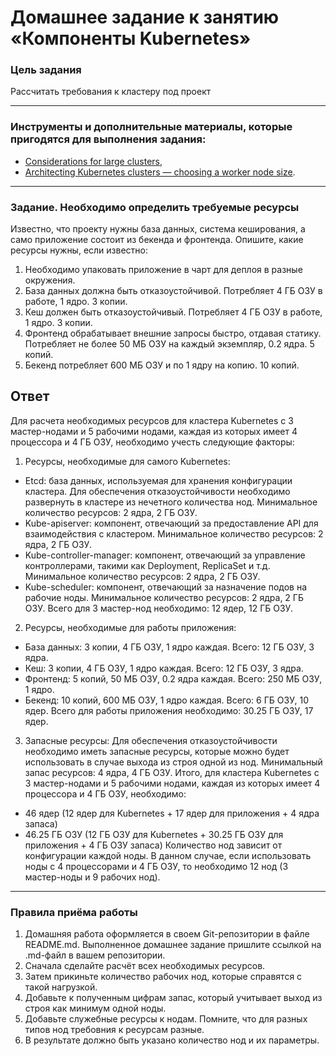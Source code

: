# Домашнее задание к занятию «Компоненты Kubernetes»

### Цель задания

Рассчитать требования к кластеру под проект

---

### Инструменты и дополнительные материалы, которые пригодятся для выполнения задания:

- [Considerations for large clusters](https://kubernetes.io/docs/setup/best-practices/cluster-large/),
- [Architecting Kubernetes clusters — choosing a worker node size](https://learnk8s.io/kubernetes-node-size).

---

### Задание. Необходимо определить требуемые ресурсы

Известно, что проекту нужны база данных, система кеширования, а само приложение состоит из бекенда и фронтенда. Опишите, какие ресурсы нужны, если известно:

1. Необходимо упаковать приложение в чарт для деплоя в разные окружения.
2. База данных должна быть отказоустойчивой. Потребляет 4 ГБ ОЗУ в работе, 1 ядро. 3 копии.
3. Кеш должен быть отказоустойчивый. Потребляет 4 ГБ ОЗУ в работе, 1 ядро. 3 копии.
4. Фронтенд обрабатывает внешние запросы быстро, отдавая статику. Потребляет не более 50 МБ ОЗУ на каждый экземпляр, 0.2 ядра. 5 копий.
5. Бекенд потребляет 600 МБ ОЗУ и по 1 ядру на копию. 10 копий.

## Ответ

Для расчета необходимых ресурсов для кластера Kubernetes с 3 мастер-нодами и 5 рабочими нодами, каждая из которых имеет 4 процессора и 4 ГБ ОЗУ, необходимо учесть следующие факторы:

1. Ресурсы, необходимые для самого Kubernetes:

- Etcd: база данных, используемая для хранения конфигурации кластера. Для обеспечения отказоустойчивости необходимо развернуть в кластере из нечетного количества нод. Минимальное количество ресурсов: 2 ядра, 2 ГБ ОЗУ.
- Kube-apiserver: компонент, отвечающий за предоставление API для взаимодействия с кластером. Минимальное количество ресурсов: 2 ядра, 2 ГБ ОЗУ.
- Kube-controller-manager: компонент, отвечающий за управление контроллерами, такими как Deployment, ReplicaSet и т.д. Минимальное количество ресурсов: 2 ядра, 2 ГБ ОЗУ.
- Kube-scheduler: компонент, отвечающий за назначение подов на рабочие ноды. Минимальное количество ресурсов: 2 ядра, 2 ГБ ОЗУ.
  Всего для 3 мастер-нод необходимо: 12 ядер, 12 ГБ ОЗУ.

2. Ресурсы, необходимые для работы приложения:

- База данных: 3 копии, 4 ГБ ОЗУ, 1 ядро каждая. Всего: 12 ГБ ОЗУ, 3 ядра.
- Кеш: 3 копии, 4 ГБ ОЗУ, 1 ядро каждая. Всего: 12 ГБ ОЗУ, 3 ядра.
- Фронтенд: 5 копий, 50 МБ ОЗУ, 0.2 ядра каждая. Всего: 250 МБ ОЗУ, 1 ядро.
- Бекенд: 10 копий, 600 МБ ОЗУ, 1 ядро каждая. Всего: 6 ГБ ОЗУ, 10 ядер.
  Всего для работы приложения необходимо: 30.25 ГБ ОЗУ, 17 ядер.

3. Запасные ресурсы: Для обеспечения отказоустойчивости необходимо иметь запасные ресурсы, которые можно будет использовать в случае выхода из строя одной из нод. Минимальный запас ресурсов: 4 ядра, 4 ГБ ОЗУ.
   Итого, для кластера Kubernetes с 3 мастер-нодами и 5 рабочими нодами, каждая из которых имеет 4 процессора и 4 ГБ ОЗУ, необходимо:

- 46 ядер (12 ядер для Kubernetes + 17 ядер для приложения + 4 ядра запаса)
- 46.25 ГБ ОЗУ (12 ГБ ОЗУ для Kubernetes + 30.25 ГБ ОЗУ для приложения + 4 ГБ ОЗУ запаса)
  Количество нод зависит от конфигурации каждой ноды. В данном случае, если использовать ноды с 4 процессорами и 4 ГБ ОЗУ, то необходимо 12 нод (3 мастер-ноды и 9 рабочих нод).

---

### Правила приёма работы

1. Домашняя работа оформляется в своем Git-репозитории в файле README.md. Выполненное домашнее задание пришлите ссылкой на .md-файл в вашем репозитории.
2. Сначала сделайте расчёт всех необходимых ресурсов.
3. Затем прикиньте количество рабочих нод, которые справятся с такой нагрузкой.
4. Добавьте к полученным цифрам запас, который учитывает выход из строя как минимум одной ноды.
5. Добавьте служебные ресурсы к нодам. Помните, что для разных типов нод требовния к ресурсам разные.
6. В результате должно быть указано количество нод и их параметры.
